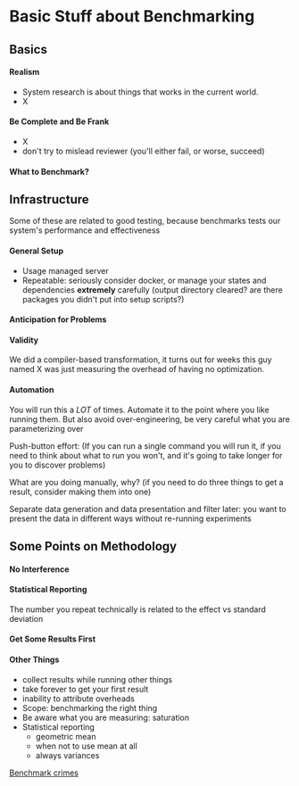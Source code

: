 # Basic Stuff about Benchmarking

## Basics
#### Realism
- System research is about things that works in the current world.
- X

#### Be Complete and Be Frank
- X
- don't try to mislead reviewer (you'll either fail, or worse, succeed)

#### What to Benchmark?


## Infrastructure
Some of these are related to good testing, because benchmarks tests our system's performance and effectiveness

#### General Setup
- Usage managed server
- Repeatable: seriously consider docker, or manage your states and dependencies **extremely** carefully (output directory cleared? are there packages you didn't put into setup scripts?)


#### Anticipation for Problems

#### Validity
We did a compiler-based transformation, it turns out for weeks this guy named X was just measuring the overhead of having no optimization.
#### Automation
You will run this a *LOT* of times. Automate it to the point where you like running them.
But also avoid over-engineering, be very careful what you are parameterizing over

Push-button effort: (If you can run a single command you will run it, if you need to think about what to run you won't, and it's going to take longer for you to discover problems)

What are you doing manually, why? (if you need to do three things to get a result, consider making them into one)

Separate data generation and data presentation and filter later: you want to present the data in different ways without re-running experiments

## Some Points on Methodology

#### No Interference

#### Statistical Reporting
The number you repeat technically is related to the effect vs standard deviation

#### Get Some Results First

#### Other Things

- collect results while running other things
- take forever to get your first result
- inability to attribute overheads
- Scope: benchmarking the right thing
- Be aware what you are measuring: saturation
- Statistical reporting
  - geometric mean
  - when not to use mean at all
  - always variances

[Benchmark crimes](https://gernot-heiser.org/benchmarking-crimes.html)

